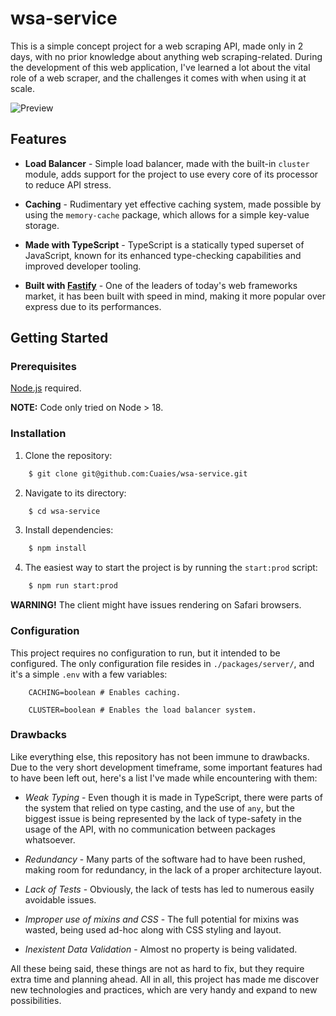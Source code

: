# wsa-service

This is a simple concept project for a web scraping API, made only in 2 days, with no prior knowledge about anything web scraping-related. During the development of this web application, I've learned a lot about the vital role of a web scraper, and the challenges it comes with when using it at scale.

![Preview](https://i.imgur.com/Ycux81D.png)

## Features

- **Load Balancer** - Simple load balancer, made with the built-in `cluster` module, adds support for the project to use every core of its processor to reduce API stress.

- **Caching** - Rudimentary yet effective caching system, made possible by using the `memory-cache` package, which allows for a simple key-value storage.

- **Made with TypeScript** - TypeScript is a statically typed superset of JavaScript, known for its enhanced type-checking capabilities and improved developer tooling.

- **Built with [Fastify](https://fastify.dev/)** - One of the leaders of today's web frameworks market, it has been built with speed in mind, making it more popular over express due to its performances.

## Getting Started

### Prerequisites

[Node.js](https://nodejs.org/en) required.

**NOTE:** Code only tried on Node > 18.

### Installation

1. Clone the repository:

```sh
    $ git clone git@github.com:Cuaies/wsa-service.git
```

2. Navigate to its directory:

```sh
    $ cd wsa-service
```

3. Install dependencies:

```sh
    $ npm install
```

4. The easiest way to start the project is by running the `start:prod` script:

```sh
    $ npm run start:prod
```

**WARNING!** The client might have issues rendering on Safari browsers.

### Configuration

This project requires no configuration to run, but it intended to be configured. The only configuration file resides in `./packages/server/`, and it's a simple `.env` with a few variables:

```
    CACHING=boolean # Enables caching.

    CLUSTER=boolean # Enables the load balancer system.
```

### Drawbacks

Like everything else, this repository has not been immune to drawbacks. Due to the very short development timeframe, some important features had to have been left out, here's a list I've made while encountering with them:

- _Weak Typing_ - Even though it is made in TypeScript, there were parts of the system that relied on type casting, and the use of `any`, but the biggest issue is being represented by the lack of type-safety in the usage of the API, with no communication between packages whatsoever.

- _Redundancy_ - Many parts of the software had to have been rushed, making room for redundancy, in the lack of a proper architecture layout.

- _Lack of Tests_ - Obviously, the lack of tests has led to numerous easily avoidable issues.

- _Improper use of mixins and CSS_ - The full potential for mixins was wasted, being used ad-hoc along with CSS styling and layout.

- _Inexistent Data Validation_ - Almost no property is being validated.

All these being said, these things are not as hard to fix, but they require extra time and planning ahead. All in all, this project has made me discover new technologies and practices, which are very handy and expand to new possibilities.
